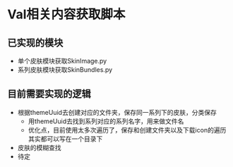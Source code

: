 # Val相关内容获取脚本
## 已实现的模块
+ 单个皮肤模块获取SkinImage.py
+ 系列皮肤模块获取SkinBundles.py

## 目前需要实现的逻辑
+ 根据themeUuid去创建对应的文件夹，保存同一系列下的皮肤，分类保存
  + 用themeUuid去找到系列对应的系列名字，用来做文件名
  + 优化点，目前使用太多次遍历了，保存和创建文件夹以及下载icon的遍历其实都可以写在一个目录下
+ 皮肤的模糊查找
+ 待定

